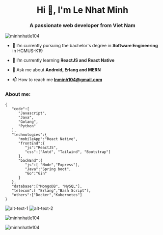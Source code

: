 <h1 align="center">Hi 👋, I'm Le Nhat Minh</h1>
<h3 align="center">A passionate web developer from Viet Nam</h3>

<p align="left"> <img src="https://media1.giphy.com/media/qgQUggAC3Pfv687qPC/giphy.gif" alt="minhnhatle104" /> </p>

- 🔭 I’m currently pursuing the bachelor's degree in **Software Engineering** in HCMUS-K19

- 🌱 I’m currently learning **ReactJS and React Native**

- 💬 Ask me about **Android, Erlang and MERN**

- 📫 How to reach me **lnminh104@gmail.com**

<h3>About me:</h3>

```
{
   "code":[
      "Javascript",
      "Java",
      "Golang",
      "Python"
   ],
   "technologies":{
      "mobileApp":"React Native",
      "frontEnd":{
         "js":"ReactJS",
         "css":["Antd", "Tailwind", "Bootstrap"]
      },
      "backEnd":{
         "js":[ "Node","Express"],
         "Java":"Spring boot",
         "Go":"Gin"
      }
   },
   "database":["MongoDB", "MySQL"],
   "telecom":[ "Erlang","Bash Script"],
   "others":["Docker","Kubernetes"]
}
```
</p>

![alt-text-1](https://github-readme-stats.vercel.app/api/top-langs?username=minhnhatle104&show_icons=true&locale=en&layout=compact&theme=tokyonight) ![alt-text-2](https://github-readme-stats.vercel.app/api?username=minhnhatle104&show_icons=true&locale=en&theme=tokyonight)

<p><img align="center" src="https://github-readme-streak-stats.herokuapp.com/?user=minhnhatle104&theme=tokyonight" alt="minhnhatle104" /></p>
<p><img align="center" src="https://activity-graph.herokuapp.com/graph?username=minhnhatle104&theme=dracula" alt="minhnhatle104" /></p>
